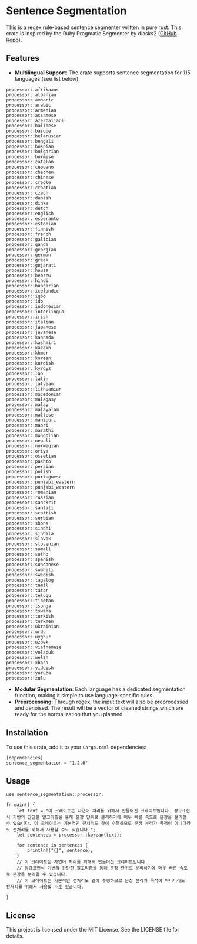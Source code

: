 # Sentence Segmentation

This is a regex rule-based sentence segmenter written in pure rust. This crate is inspired by the Ruby Pragmatic Segmenter by diasks2 ([GitHub Repo](https://github.com/diasks2/pragmatic_segmenter)).

## Features

- **Multilingual Support**: The crate supports sentence segmentation for 115 languages (see list below).
```
processor::afrikaans
processor::albanian
processor::amharic
processor::arabic
processor::armenian
processor::assamese
processor::azerbaijani
processor::balinese
processor::basque
processor::belarusian
processor::bengali
processor::bosnian
processor::bulgarian
processor::burmese
processor::catalan
processor::cebuano
processor::chechen
processor::chinese
processor::creole
processor::croatian
processor::czech
processor::danish
processor::dinka
processor::dutch
processor::english
processor::esperanto
processor::estonian
processor::finnish
processor::french
processor::galician
processor::ganda
processor::georgian
processor::german
processor::greek
processor::gujarati
processor::hausa
processor::hebrew
processor::hindi
processor::hungarian
processor::icelandic
processor::igbo
processor::ido
processor::indonesian
processor::interlingua
processor::irish
processor::italian
processor::japanese
processor::javanese
processor::kannada
processor::kashmiri
processor::kazakh
processor::khmer
processor::korean
processor::kurdish
processor::kyrgyz
processor::lao
processor::latin
processor::latvian
processor::lithuanian
processor::macedonian
processor::malagasy
processor::malay
processor::malayalam
processor::maltese
processor::manipuri
processor::maori
processor::marathi
processor::mongolian
processor::nepali
processor::norwegian
processor::oriya
processor::ossetian
processor::pashto
processor::persian
processor::polish
processor::portuguese
processor::punjabi_eastern
processor::punjabi_western
processor::romanian
processor::russian
processor::sanskrit
processor::santali
processor::scottish
processor::serbian
processor::shona
processor::sindhi
processor::sinhala
processor::slovak
processor::slovenian
processor::somali
processor::sotho
processor::spanish
processor::sundanese
processor::swahili
processor::swedish
processor::tagalog
processor::tamil
processor::tatar
processor::telugu
processor::tibetan
processor::tsonga
processor::tswana
processor::turkish
processor::turkmen
processor::ukrainian
processor::urdu
processor::uyghur
processor::uzbek
processor::vietnamese
processor::volapuk
processor::welsh
processor::xhosa
processor::yiddish
processor::yoruba
processor::zulu
```
- **Modular Segmentation**: Each language has a dedicated segmentation function, making it simple to use language-specific rules.
- **Preprocessing**: Through regex, the input text will also be preprocessed and denoised. The result will be a vector of cleaned strings which are ready for the normalization that you planned. 

## Installation

To use this crate, add it to your `Cargo.toml` dependencies:

```
[dependencies]
sentence_segmentation = "1.2.0"
```

## Usage

```
use sentence_segmentation::processor;

fn main() {
    let text = "이 크레이트는 자연어 처리를 위해서 만들어진 크레이트입니다. 정규표현식 기반의 간단한 알고리즘을 통해 문장 단위로 분리하기에 매우 빠른 속도로 문장을 분리할 수 있습니다. 이 크레이트는 기본적인 전처리도 같이 수행하므로 문장 분리가 목적이 아니더라도 전처리를 위해서 사용할 수도 있습니다.";
    let sentences = processor::korean(text);

    for sentence in sentences {
        println!("{}", sentence);
    }
    // 이 크레이트는 자연어 처리를 위해서 만들어진 크레이트입니다.
    // 정규표현식 기반의 간단한 알고리즘을 통해 문장 단위로 분리하기에 매우 빠른 속도로 문장을 분리할 수 있습니다.
    // 이 크레이트는 기본적인 전처리도 같이 수행하므로 문장 분리가 목적이 아니더라도 전처리를 위해서 사용할 수도 있습니다.

}
```

## License

This project is licensed under the MIT License. See the LICENSE file for details.
